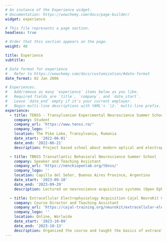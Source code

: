 ```yaml
---
# An instance of the Experience widget.
# Documentation: https://wowchemy.com/docs/page-builder/
widget: experience

# This file represents a page section.
headless: true

# Order that this section appears on the page.
weight: 40

title: Experience
subtitle:

# Date format for experience
#   Refer to https://wowchemy.com/docs/customization/#date-format
date_format: 02 Jan 2006

# Experiences.
#   Add/remove as many `experience` items below as you like.
#   Required fields are `title`, `company`, and `date_start`.
#   Leave `date_end` empty if it's your current employer.
#   Begin multi-line descriptions with YAML's `|2-` multi-line prefix.
experience:
  - title: TENSS - Transylvanian Experimental Neuroscience Summer School
    company: Student
    company_url: 'https://www.tenss.ro/'
    company_logo: ''
    location: The Pike Lake, Transylvania, Rumania
    date_start: '2022-06-01'
    date_end: '2022-06-21'
    description: Project based school about modern optical and electrophysiological methods to study the connectivity and function of neuronal circuits. We built microscopes (including a 2-photon one! and ephys setups for freely-behaving animals).

  - title: TBNSS Transatlantic Behavioral Neuroscience Summer School
    company: Speaker and Teaching Assistant
    company_url: 'https://nenckiopenlab.org/tbnss/'
    company_logo: ''
    location: Capilla del Señor, Buenos Aires Province, Argentina
    date_start: '2023-09-18'
    date_end: '2023-09-29'
    description: Lectured on neuroscience acquisition systems (Open Ephys Acquisiton Board and UCLA Miniscopes) and synchronization, open science and demoed DLC-live in Bonsai.

  - title: Extracellular Electrophysiology Acquisition Cajal NeuroKit Course by Open Ephys
    company: Course Director and Teaching Assistant
    company_url: 'https://cajal-training.org/neurokit/extracellular-electrophysiology-acquisition-0823/'
    company_logo: ''
    location: Online, Worlwide
    date_start: '2023-10-09'
    date_end: '2023-10-13'
    description: Organized the course and taught the basics of extracellular ephys acquisition in this 5 day remote course in which students build an basic system at home using an electronics kit for 35 students across 17 countries.
---
```

